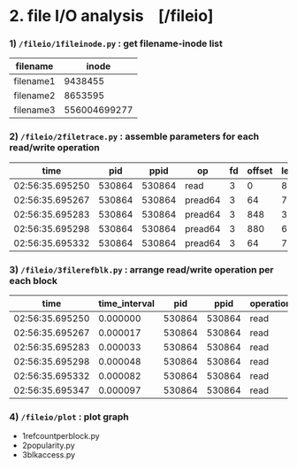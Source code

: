 <br>

# 2. file I/O analysis &nbsp;&nbsp; [/fileio]
### 1) `/fileio/1fileinode.py` : get filename-inode list
**filename** | **inode**
---- | ----
filename1 | 9438455
filename2 | 8653595
filename3 | 556004699277

### 2) `/fileio/2filetrace.py` : assemble parameters for each read/write operation
**time** | **pid** | **ppid** | **op** | **fd** | **offset** | **length** | **inode**
---- | ---- | ---- | ---- | ---- | ---- | ---- | ---- 
02:56:35.695250 | 530864 | 530864 | read | 3 | 0 | 832 | 10487965
02:56:35.695267 | 530864 | 530864 | pread64 | 3 | 64 | 784 | 10487965
02:56:35.695283 | 530864 | 530864 | pread64 | 3 | 848 | 32 | 10487965
02:56:35.695298 | 530864 | 530864 | pread64 | 3 | 880 | 68 | 10487965
02:56:35.695332 | 530864 | 530864 | pread64 | 3 | 64 | 784 | 10487965

### 3) `/fileio/3filerefblk.py` : arrange read/write operation per each block
**time** | **time_interval** | **pid** | **ppid** | **operation** | **blocknum** | **inode**
---- | ---- | ---- | ---- | ---- | ---- | ----
02:56:35.695250 | 0.000000 | 530864 | 530864 | read | 0 | 10487965
02:56:35.695267 | 0.000017 | 530864 | 530864 | read | 0 | 10487965
02:56:35.695283 | 0.000033 | 530864 | 530864 | read | 0 | 10487965
02:56:35.695298 | 0.000048 | 530864 | 530864 | read | 0 | 10487965
02:56:35.695332 | 0.000082 | 530864 | 530864 | read | 0 | 10487965
02:56:35.695347 | 0.000097 | 530864 | 530864 | read | 0 | 10487965

### 4) `/fileio/plot` : plot graph
 * 1refcountperblock.py
 * 2popularity.py
 * 3blkaccess.py